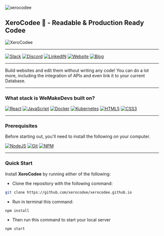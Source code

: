 ![xerocodee](https://raw.githubusercontent.com/xerocodee/.github/master/profile/images/social-cover.png)


## XeroCodee 👋 - Readable & Production Ready Codee

<img src="https://raw.githubusercontent.com/xerocodee/.github/master/profile/images/xerocodee-open-source.svg" title="XeroCodee">

---
[![Slack](https://img.shields.io/badge/Slack-%40xerocodee-blue)](https://xerocodee.slack.com/)
[![Discord](https://img.shields.io/badge/Discord-%40xerocodee-blue)](https://discord.gg/FTf9VD7pMB)
[![LinkedIN](https://img.shields.io/badge/LinkedIN-%40xerocodee-blue)](https://www.linkedin.com/company/xerocodee)
[![Website](https://img.shields.io/badge/Website-%40xerocodee-blue)](https://xerocodee.com/)
[![Blog](https://img.shields.io/badge/Blog-%40xerocodee-blue)](https://blog.xerocodee.com/)

---

Build websites and edit them without writing any code! You can do a lot more, including the integration of APIs and even link it to your current Database.

---

### What stack is WeMakeDevs built on?

[![React](https://img.shields.io/badge/react-%23323330.svg?style=for-the-badge&logo=react&logoColor=%23F7DF1E)](https://developer.mozilla.org/en-US/docs/Web/React)
[![JavaScript](https://img.shields.io/badge/javascript-%23323330.svg?style=for-the-badge&logo=javascript&logoColor=%23F7DF1E)](https://developer.mozilla.org/en-US/docs/Web/JavaScript)
[![Docker](https://img.shields.io/badge/docker-%230db7ed.svg?style=for-the-badge&logo=docker&logoColor=white)](https://docs.docker.com/)
[![Kubernetes](https://img.shields.io/badge/kubernetes-%23326ce5.svg?style=for-the-badge&logo=kubernetes&logoColor=white)](https://kubernetes.io/docs/home/)
[![HTML5](https://img.shields.io/badge/html5-%23E34F26.svg?style=for-the-badge&logo=html5&logoColor=white)](https://developer.mozilla.org/en-US/docs/Glossary/HTML5)
[![CSS3](https://img.shields.io/badge/css3-%231572B6.svg?style=for-the-badge&logo=css3&logoColor=white)](https://developer.mozilla.org/en-US/docs/Web/CSS)

---

### Prerequisites

Before starting out, you'll need to install the following on your computer.

[![NodeJS](https://img.shields.io/badge/node.js-6DA55F?style=for-the-badge&logo=node.js&logoColor=white)](https://nodejs.org/en/download/)
[![Git](https://img.shields.io/badge/git-%23F05033.svg?style=for-the-badge&logo=git&logoColor=white)](https://git-scm.com/downloads)
[![NPM](https://img.shields.io/badge/NPM-%23000000.svg?style=for-the-badge&logo=npm&logoColor=white)](https://www.npmjs.com/)

---

### Quick Start

Install **XeroCodee** by running either of the following:

- Clone the repository with the following command:

```bash
git clone https://github.com/xerocodee/xerocodee.github.io
```

- Run in terminal this command:

```bash
npm install
```

- Then run this command to start your local server

```bash
npm start
```
